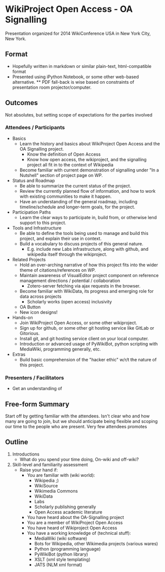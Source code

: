 # WikiProject Open Access - OA Signalling

Presentation organized for 2014 WikiConference USA in New York City, New York.

## Format

* Hopefully written in markdown or similar plain-text, html-compatible format
* Presented using iPython Notebook, or some other web-based alternative.
** PDF fall-back is wise based on constraints of presentation room projector/computer.

## Outcomes

Not absolutes, but setting scope of expectations for the parties involved

### Attendees / Participants

* Basics
    * Learn the history and basics about WikiProject Open Access and the OA Signalling project.
        * Know the definition of Open Access
        * Know how open access, the wikiproject, and the signalling project all fit in to the context of Wikipedia
    * Become familiar with current demonstration of signalling under "In a Nutshell" section of project page on WP.
* Status and Roadmap
    * Be able to summarize the current status of the project.
    * Review the currently planned flow of information, and how to work with existing communities to make it happen.
    * Have an understanding of the general roadmap, including timeline/schedule and longer-term goals, for the project.
* Participation Paths
    * Learn the clear ways to participate in, build from, or otherwise lend support to this project.
* Tools and Infrastructure
    * Be able to define the tools being used to manage and build this project, and explain their use in context.
    * Build a vocabulary to discuss projects of this general nature.
        * E.g. include new Labs infrastructure, along with github, and wikipedia itself through the wikiproject.
* Related Projects
    * Hold an over-arching narrative of how this project fits into the wider theme of citations/references on WP.
    * Maintain awareness of VisualEditor project component on reference management directions / potential / collaboration
        * Zotero-server fetching via ajax requests in the browser.
    * Become familiar with WikiData, its progress and emerging role for data across projects
        * Scholarly works (open access) inclusivity
    * OA Button
    * New icon designs!
* Hands-on
    * Join WikiProject Open Access, or some other wikiproject.
    * Sign up for github, or some other git hosting service like GitLab or Gitorious.
    * Install git, and git hosting service client on your local computer.
    * Introduction or advanced usage of PyWikiBot, python scripting with MediaWiki, programming generally, etc.
* Extras
    * Build basic comprehension of the "hacker ethic" w/r/t the nature of this project.

### Presenters / Facilitators

* Get an understanding of 

## Free-form Summary

Start off by getting familiar with the attendees. Isn't clear who and how many are going to join, but we should anticipate being flexible and scoping our time to the people who are present. Very few attendees promotes 

## Outline

1. Introductions
    * What do you spend your time doing, On-wiki and off-wiki?
1. Skill-level and familiarity assessment
    * Raise your hand if:
        * You are familiar with (wiki world):
            * Wikipedia ;)
            * WikiSource
            * Wikimedia Commons
            * WikiData
            * Labs
            * Scholarly publishing generally
            * Open Access academic literature
        * You have heard about the OA-Signalling project
        * You are a member of WikiProject Open Access
        * You have heard of Wikiproject Open Access
        * You have a working knowledge of (technical stuff):
            * MediaWiki (wiki software)
            * Bots for Wikipedia, other Wikimedia projects (various wares)
            * Python (programming language)
            * PyWikiBot (python library)
            * XSLT (xml style templating)
            * JATS (NLM xml format)
